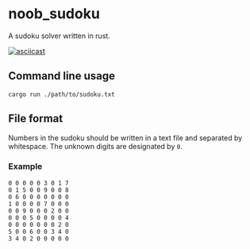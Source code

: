 # noob_sudoku
A sudoku solver written in rust.

[![asciicast](https://asciinema.org/a/NlkTB2jOvvs0HLbtq62yy1fXe.svg)](https://asciinema.org/a/NlkTB2jOvvs0HLbtq62yy1fXe)

## Command line usage
```shell
cargo run ./path/to/sudoku.txt
```

## File format
Numbers in the sudoku should be written in a text file and separated by whitespace. The unknown digits are designated by `0`.

### Example
```
0 0 0 0 0 3 0 1 7 
0 1 5 0 0 9 0 0 8 
0 6 0 0 0 0 0 0 0 
1 0 0 0 0 7 0 0 0 
0 0 9 0 0 0 2 0 0 
0 0 0 5 0 0 0 0 4 
0 0 0 0 0 0 0 2 0 
5 0 0 6 0 0 3 4 0 
3 4 0 2 0 0 0 0 0 
```
